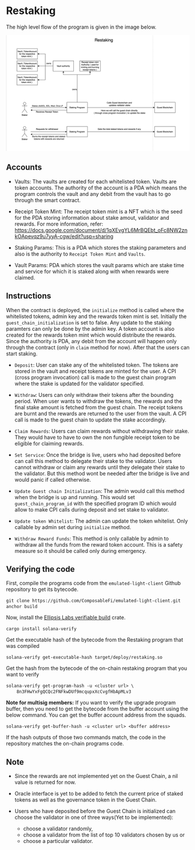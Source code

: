 # Restaking

The high level flow of the program is given in the image below.

![Flow of restaking](./restaking-flow.png)

## Accounts

- Vaults: The vaults are created for each whitelisted token. Vaults
  are token accounts. The authority of the account is a PDA which
  means the program controls the vault and any debit from the vault
  has to go through the smart contract.

- Receipt Token Mint: The receipt token mint is a NFT which is the
  seed for the PDA storing information about stake amout, validator
  and rewards. For more information, refer: 
  https://docs.google.com/document/d/1qXEvgYL6MrBQEbt_oFc8NW2znkOApevqz9u7yyA-cgw/edit?usp=sharing

- Staking Params: This is a PDA which stores the staking parameters
  and also is the authority to `Receipt Token Mint` and `Vaults`.

- Vault Params: PDA which stores the vault params which are stake time
  and service for which it is staked along with when rewards were
  claimed.

## Instructions

When the contract is deployed, the `initialize` method is called where
the whitelisted tokens, admin key and the rewards
token mint is set. Initially the `guest_chain_initialization` is set to
false. Any update to the staking paramters can only be
done by the admin key. A token account is also created for the
rewards token mint which would distribute the rewards. Since the
authority is PDA, any debit from the account will happen only through
the contract (only in `claim` method for now). After that the users
can start staking.

- `Deposit`: User can stake any of the whitelisted token. The tokens
  are stored in the vault and receipt tokens are minted for the user.
  A CPI (cross program invocation) call is made to the guest chain
  program where the stake is updated for the validator specified.

- `Withdraw`: Users can only withdraw their tokens after the bounding
  period. When user wants to withdraw the tokens, the rewards and the
  final stake amount is fetched from the guest chain. The receipt
  tokens are burnt and the rewards are returned to the user from the
  vault. A CPI call is made to the guest chain to update the stake
  accordingly.

- `Claim Rewards`: Users can claim rewards without withdrawing their
  stake. They would have to have to own the non fungible receipt
  token to be eligible for claiming rewards.

- `Set Service`: Once the bridge is live, users who had deposited before
  can call this method to delegate their stake to the validator. Users
  cannot withdraw or claim any rewards until they delegate their stake
  to the validator. But this method wont be needed after the bridge is
  live and would panic if called otherwise.

- `Update Guest chain Initialization`: The admin would call this method
  when the bridge is up and running. This would set `guest_chain_program_id`
  with the specified program ID which would allow to make CPI calls during 
  deposit and set stake to validator. 

- `Update token Whitelist`: The admin can update the token whitelist.
  Only callable by admin set during `initialize` method.

- `Withdraw Reward Funds`: This method is only callable by admin to
  withdraw all the funds from the reward token account. This is a
  safety measure so it should be called only during emergency.

## Verifying the code

First, compile the programs code from the `emulated-light-client` Github
repository to get its bytecode.

    git clone https://github.com/ComposableFi/emulated-light-client.git
    anchor build

Now, install the [Ellipsis Labs verifiable
build](https://crates.io/crates/solana-verify) crate.

    cargo install solana-verify

Get the executable hash of the bytecode from the Restaking program that was
compiled

    solana-verify get-executable-hash target/deploy/restaking.so

Get the hash from the bytecode of the on-chain restaking program that you want
to verify

    solana-verify get-program-hash -u <cluster url> \
        8n3FHwYxFgQCQc2FNFkwDUf9mcqupxXcCvgfHbApMLv3

**Note for multisig members:** If you want to verify the upgrade program buffer,
then you need to get the bytecode from the buffer account using the below
command. You can get the buffer account address from the squads.

    solana-verify get-buffer-hash -u <cluster url> <buffer address>

If the hash outputs of those two commands match, the code in the
repository matches the on-chain programs code.

## Note

- Since the rewards are not implemented yet on the Guest Chain, a nil value is
  returned for now.

- Oracle interface is yet to be added to fetch the current price of staked
  tokens as well as the governance token in the Guest Chain.

- Users who have deposited before the Guest Chain is initialized can choose the
  validator in one of three ways(Yet to be implemented):
  - choose a validator randomly,
  - choose a validator from the list of top 10 validators chosen by us or
  - choose a particular validator.
